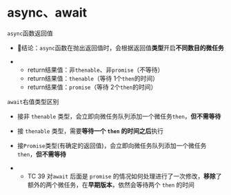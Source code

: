 # async、await

`async`函数返回值

- 📑结论：`async`函数在抛出返回值时，会根据返回值**类型**开启**不同数目的微任务**

- - return结果值：非`thenable`、非`promise`（不等待）
  - return结果值：`thenable`（等待 1个`then`的时间）
  - return结果值：`promise`（等待 2个`then`的时间）

`await`右值类型区别

- 接非 `thenable` 类型，会立即向微任务队列添加一个微任务`then`，**但不需等待**

- 接 `thenable` 类型，需要**等待一个 `then` 的时间之后**执行

- 接`Promise`类型(有确定的返回值)，会立即向微任务队列添加一个微任务`then`，**但不需等待**

- - TC 39 对`await` 后面是 `promise` 的情况如何处理进行了一次修改，**移除**了额外的两个微任务，在**早期版本**，依然会等待两个 `then` 的时间
